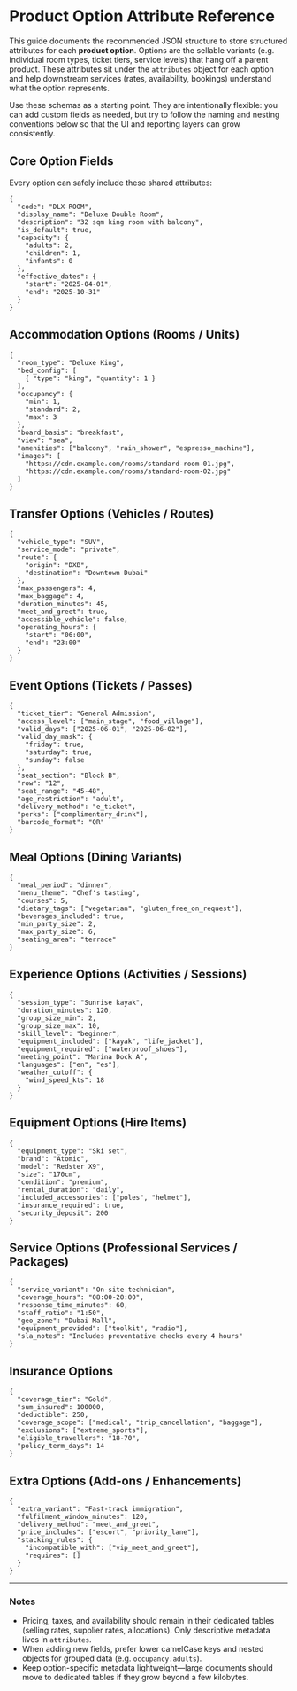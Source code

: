 # Product Option Attribute Reference

This guide documents the recommended JSON structure to store structured attributes for each **product option**. Options are the sellable variants (e.g. individual room types, ticket tiers, service levels) that hang off a parent product. These attributes sit under the `attributes` object for each option and help downstream services (rates, availability, bookings) understand what the option represents.

Use these schemas as a starting point. They are intentionally flexible: you can add custom fields as needed, but try to follow the naming and nesting conventions below so that the UI and reporting layers can grow consistently.

## Core Option Fields

Every option can safely include these shared attributes:

```jsonc
{
  "code": "DLX-ROOM",
  "display_name": "Deluxe Double Room",
  "description": "32 sqm king room with balcony",
  "is_default": true,
  "capacity": {
    "adults": 2,
    "children": 1,
    "infants": 0
  },
  "effective_dates": {
    "start": "2025-04-01",
    "end": "2025-10-31"
  }
}
```

## Accommodation Options (Rooms / Units)

```jsonc
{
  "room_type": "Deluxe King",
  "bed_config": [
    { "type": "king", "quantity": 1 }
  ],
  "occupancy": {
    "min": 1,
    "standard": 2,
    "max": 3
  },
  "board_basis": "breakfast",
  "view": "sea",
  "amenities": ["balcony", "rain_shower", "espresso_machine"],
  "images": [
    "https://cdn.example.com/rooms/standard-room-01.jpg",
    "https://cdn.example.com/rooms/standard-room-02.jpg"
  ]
}
```

## Transfer Options (Vehicles / Routes)

```jsonc
{
  "vehicle_type": "SUV",
  "service_mode": "private",
  "route": {
    "origin": "DXB",
    "destination": "Downtown Dubai"
  },
  "max_passengers": 4,
  "max_baggage": 4,
  "duration_minutes": 45,
  "meet_and_greet": true,
  "accessible_vehicle": false,
  "operating_hours": {
    "start": "06:00",
    "end": "23:00"
  }
}
```

## Event Options (Tickets / Passes)

```jsonc
{
  "ticket_tier": "General Admission",
  "access_level": ["main_stage", "food_village"],
  "valid_days": ["2025-06-01", "2025-06-02"],
  "valid_day_mask": {
    "friday": true,
    "saturday": true,
    "sunday": false
  },
  "seat_section": "Block B",
  "row": "12",
  "seat_range": "45-48",
  "age_restriction": "adult",
  "delivery_method": "e_ticket",
  "perks": ["complimentary_drink"],
  "barcode_format": "QR"
}
```

## Meal Options (Dining Variants)

```jsonc
{
  "meal_period": "dinner",
  "menu_theme": "Chef's tasting",
  "courses": 5,
  "dietary_tags": ["vegetarian", "gluten_free_on_request"],
  "beverages_included": true,
  "min_party_size": 2,
  "max_party_size": 6,
  "seating_area": "terrace"
}
```

## Experience Options (Activities / Sessions)

```jsonc
{
  "session_type": "Sunrise kayak",
  "duration_minutes": 120,
  "group_size_min": 2,
  "group_size_max": 10,
  "skill_level": "beginner",
  "equipment_included": ["kayak", "life_jacket"],
  "equipment_required": ["waterproof_shoes"],
  "meeting_point": "Marina Dock A",
  "languages": ["en", "es"],
  "weather_cutoff": {
    "wind_speed_kts": 18
  }
}
```

## Equipment Options (Hire Items)

```jsonc
{
  "equipment_type": "Ski set",
  "brand": "Atomic",
  "model": "Redster X9",
  "size": "170cm",
  "condition": "premium",
  "rental_duration": "daily",
  "included_accessories": ["poles", "helmet"],
  "insurance_required": true,
  "security_deposit": 200
}
```

## Service Options (Professional Services / Packages)

```jsonc
{
  "service_variant": "On-site technician",
  "coverage_hours": "08:00-20:00",
  "response_time_minutes": 60,
  "staff_ratio": "1:50",
  "geo_zone": "Dubai Mall",
  "equipment_provided": ["toolkit", "radio"],
  "sla_notes": "Includes preventative checks every 4 hours"
}
```

## Insurance Options

```jsonc
{
  "coverage_tier": "Gold",
  "sum_insured": 100000,
  "deductible": 250,
  "coverage_scope": ["medical", "trip_cancellation", "baggage"],
  "exclusions": ["extreme_sports"],
  "eligible_travellers": "18-70",
  "policy_term_days": 14
}
```

## Extra Options (Add-ons / Enhancements)

```jsonc
{
  "extra_variant": "Fast-track immigration",
  "fulfilment_window_minutes": 120,
  "delivery_method": "meet_and_greet",
  "price_includes": ["escort", "priority_lane"],
  "stacking_rules": {
    "incompatible_with": ["vip_meet_and_greet"],
    "requires": []
  }
}
```

---

### Notes

- Pricing, taxes, and availability should remain in their dedicated tables (selling rates, supplier rates, allocations). Only descriptive metadata lives in `attributes`.
- When adding new fields, prefer lower camelCase keys and nested objects for grouped data (e.g. `occupancy.adults`).
- Keep option-specific metadata lightweight—large documents should move to dedicated tables if they grow beyond a few kilobytes.

